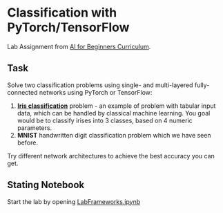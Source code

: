 # Classification with PyTorch/TensorFlow

Lab Assignment from [AI for Beginners Curriculum](https://github.com/microsoft/ai-for-beginners).

## Task

Solve two classification problems using single- and multi-layered fully-connected networks using PyTorch or TensorFlow:

1. **[Iris classification](https://en.wikipedia.org/wiki/Iris_flower_data_set)** problem - an example of problem with tabular input data, which can be handled by classical machine learning. You goal would be to classify irises into 3 classes, based on 4 numeric parameters.
1. **MNIST** handwritten digit classification problem which we have seen before.

Try different network architectures to achieve the best accuracy you can get.

## Stating Notebook

Start the lab by opening [LabFrameworks.ipynb](LabFrameworks.ipynb)

